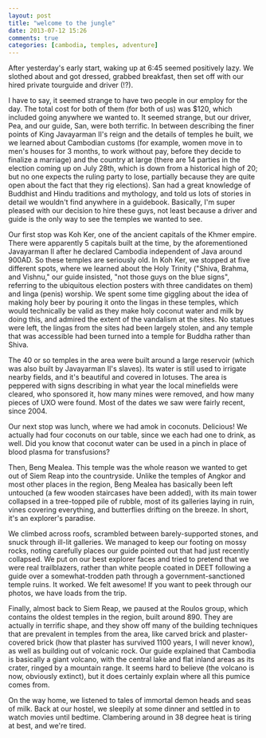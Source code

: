 ```yaml
---
layout: post
title: "welcome to the jungle"
date: 2013-07-12 15:26
comments: true
categories: [cambodia, temples, adventure]
---
```



After yesterday's early start, waking up at 6:45 seemed positively lazy.  We slothed about and got dressed, grabbed breakfast, then set off with our hired private tourguide and driver (!?).

I have to say, it seemed strange to have two people in our employ for the day.  The total cost for both of them (for both of us) was $120, which included going anywhere we wanted to.  It seemed strange, but our driver, Pea, and our guide, San, were both terrific.  In between describing the finer points of King Javayarman II's reign and the details of temples he built, we we learned about Cambodian customs (for example, women move in to men's houses for 3 months, to work without pay, before they decide to finalize a marriage) and the country at large (there are 14 parties in the election coming up on July 28th, which is down from a historical high of 20; but no one expects the ruling party to lose, partially because they are quite open about the fact that they rig elections).  San had a great knowledge of Buddhist and Hindu traditions and mythology, and told us lots of stories in detail we wouldn't find anywhere in a guidebook.  Basically, I'm super pleased with our decision to hire these guys, not least because a driver and guide is the only way to see the temples we wanted to see.

Our first stop was Koh Ker, one of the ancient capitals of the Khmer empire.  There were apparently 5 capitals built at the time, by the aforementioned Javayarman II after he declared Cambodia independent of Java around 900AD.  So these temples are seriously old.  In Koh Ker, we stopped at five different spots, where we learned about the Holy Trinity ("Shiva, Brahma, and Vishnu," our guide insisted, "not those guys on the blue signs", referring to the ubiquitous election posters with three candidates on them) and linga (penis) worship.  We spent some time giggling about the idea of making holy beer by pouring it onto the lingas in these temples, which would technically be valid as they make holy coconut water and milk by doing this, and admired the extent of the vandalism at the sites.  No statues were left, the lingas from the sites had been largely stolen, and any temple that was accessible had been turned into a temple for Buddha rather than Shiva.

The 40 or so temples in the area were built around a large reservoir (which was also built by Javayarman II's slaves).  Its water is still used to irrigate nearby fields, and it's beautiful and covered in lotuses.  The area is peppered with signs describing in what year the local minefields were cleared, who sponsored it, how many mines were removed, and how many pieces of UXO were found.  Most of the dates we saw were fairly recent, since 2004.

Our next stop was lunch, where we had amok in coconuts.  Delicious!  We actually had four coconuts on our table, since we each had one to drink, as well.  Did you know that coconut water can be used in a pinch in place of blood plasma for transfusions?

Then, Beng Mealea.  This temple was the whole reason we wanted to get out of Siem Reap into the countryside.  Unlike the temples of Angkor and most other places in the region, Beng Mealea has basically been left untouched (a few wooden staircases have been added), with its main tower collapsed in a tree-topped pile of rubble, most of its galleries laying in ruin, vines covering everything, and butterflies drifting on the breeze.  In short, it's an explorer's paradise.

We climbed across roofs, scrambled between barely-supported stones, and snuck through ill-lit galleries.  We managed to keep our footing on mossy rocks, noting carefully places our guide pointed out that had just recently collapsed.  We put on our best explorer faces and tried to pretend that we were real trailblazers, rather than white people coated in DEET following a guide over a somewhat-trodden path through a government-sanctioned temple ruins.  It worked.  We felt awesome!  If you want to peek through our photos, we have loads from the trip.

Finally, almost back to Siem Reap, we paused at the Roulos group, which contains the oldest temples in the region, built around 890.  They are actually in terrific shape, and they show off many of the building techniques that are prevalent in temples from the area, like carved brick and plaster-covered brick (how that plaster has survived 1100 years, I will never know), as well as building out of volcanic rock.  Our guide explained that Cambodia is basically a giant volcano, with the central lake and flat inland areas as its crater, ringed by a mountain range.  It seems hard to believe (the volcano is now, obviously extinct), but it does certainly explain where all this pumice comes from.

On the way home, we listened to tales of immortal demon heads and seas of milk.  Back at our hostel, we sleepily at some dinner and settled in to watch movies until bedtime.  Clambering around in 38 degree heat is tiring at best, and we're tired.
